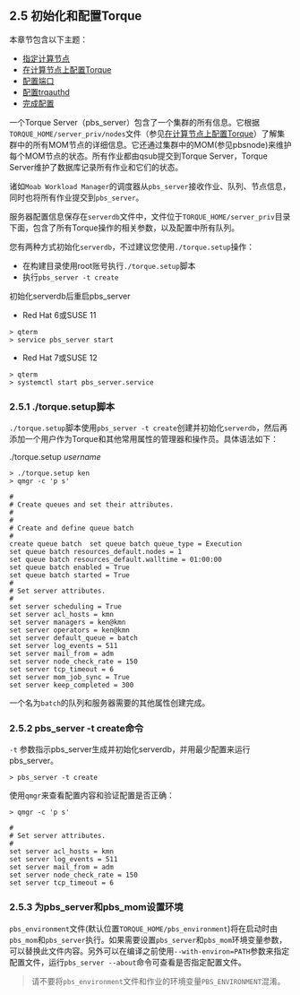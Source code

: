 ## 2.5 初始化和配置Torque

本章节包含以下主题：

* [指定计算节点](/指定计算节点)
* [在计算节点上配置Torque](/在计算节点上配置Torque)
* [配置端口](/配置端口)
* [配置trqauthd](/配置trqauthd)
* [完成配置](/完成配置)

一个Torque Server（pbs\_server）包含了一个集群的所有信息。它根据`TORQUE_HOME/server_priv/nodes`文件（参见[在计算节点上配置Torque](#)）了解集群中的所有MOM节点的详细信息。它还通过集群中的MOM\(参见pbsnode\)来维护每个MOM节点的状态。所有作业都由qsub提交到Torque Server，Torque Server维护了数据库记录所有作业和它们的状态。

诸如`Moab Workload Manager`的调度器从`pbs_server`接收作业、队列、节点信息，同时也将所有作业提交到`pbs_server`。

服务器配置信息保存在`serverdb`文件中，文件位于`TORQUE_HOME/server_priv`目录下面，包含了所有Torque操作的相关参数，以及配置中所有队列。

您有两种方式初始化`serverdb`，不过建议您使用`./torque.setup`操作：

* 在构建目录使用root账号执行`./torque.setup`脚本
* 执行`pbs_server -t create`

初始化serverdb后重启pbs\_server

* Red Hat 6或SUSE 11

```
> qterm 
> service pbs_server start
```

* Red Hat 7或SUSE 12

```
> qterm 
> systemctl start pbs_server.service
```

### 2.5.1 ./torque.setup脚本

`./torque.setup`脚本使用`pbs_server -t create`创建并初始化`serverdb`，然后再添加一个用户作为Torque和其他常用属性的管理器和操作员。具体语法如下：

./torque.setup _username_

```
> ./torque.setup ken
> qmgr -c 'p s'

#
# Create queues and set their attributes.
#
#
# Create and define queue batch
#
create queue batch  set queue batch queue_type = Execution
set queue batch resources_default.nodes = 1
set queue batch resources_default.walltime = 01:00:00
set queue batch enabled = True
set queue batch started = True
#
# Set server attributes.
#
set server scheduling = True
set server acl_hosts = kmn
set server managers = ken@kmn
set server operators = ken@kmn
set server default_queue = batch
set server log_events = 511
set server mail_from = adm
set server node_check_rate = 150
set server tcp_timeout = 6
set server mom_job_sync = True
set server keep_completed = 300
```

一个名为`batch`的队列和服务器需要的其他属性创建完成。

### 2.5.2 pbs\_server -t create命令

`-t` 参数指示pbs\_server生成并初始化serverdb，并用最少配置来运行pbs\_server。

```
> pbs_server -t create
```

使用`qmgr`来查看配置内容和验证配置是否正确：

```
> qmgr -c 'p s'
 
#
# Set server attributes.
#
set server acl_hosts = kmn
set server log_events = 511
set server mail_from = adm
set server node_check_rate = 150
set server tcp_timeout = 6
```

### 2.5.3 为pbs\_server和pbs\_mom设置环境

`pbs_environment`文件\(默认位置`TORQUE_HOME/pbs_environment`\)将在启动时由`pbs_mom`和`pbs_server`执行。如果需要设置`pbs_server`和`pbs_mom`环境变量参数，可以替换此文件内容。另外可以在编译之前使用`--with-environ=PATH`参数来指定配置文件，运行`pbs_server --about`命令可查看是否指定配置文件。

> 请不要将`pbs_environment`文件和作业的环境变量`PBS_ENVIRONMENT`混淆。



